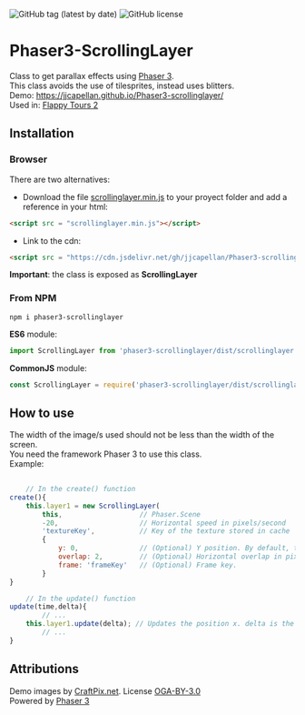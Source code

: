 ![GitHub tag (latest by date)](https://img.shields.io/github/tag-date/jjcapellan/Phaser3-scrollinglayer.svg)
![GitHub license](https://img.shields.io/github/license/jjcapellan/Phaser3-scrollinglayer.svg)
# Phaser3-ScrollingLayer
Class to get parallax effects using [Phaser 3](https://github.com/photonstorm/phaser).  
This class avoids the use of tilesprites, instead uses blitters.  
Demo: https://jjcapellan.github.io/Phaser3-scrollinglayer/  
Used in: [Flappy Tours 2](https://jjcapellan.github.io/flappytours2/)
## Installation
### Browser
There are two alternatives:
* Download the file [scrollinglayer.min.js](https://cdn.jsdelivr.net/gh/jjcapellan/Phaser3-scrollinglayer@2.0.1/dist/scrollinglayer.min.js) to your proyect folder and add a reference in your html:
```html
<script src = "scrollinglayer.min.js"></script>
```  
* Link to the cdn:
```html
<script src = "https://cdn.jsdelivr.net/gh/jjcapellan/Phaser3-scrollinglayer@2.0.1/dist/scrollinglayer.min.js"></script>
```  
**Important**: the class is exposed as **ScrollingLayer**
### From NPM
```
npm i phaser3-scrollinglayer
```
**ES6** module:
```js
import ScrollingLayer from 'phaser3-scrollinglayer/dist/scrollinglayer.esm.js';
```
**CommonJS** module:
```js
const ScrollingLayer = require('phaser3-scrollinglayer/dist/scrollinglayer.cjs.js');
```


## How to use
The width of the image/s used should not be less than the width of the screen.  
You need the framework Phaser 3 to use this class.  
Example:
```javascript
    
    // In the create() function
create(){
    this.layer1 = new ScrollingLayer(
        this,                   // Phaser.Scene
        -20,                    // Horizontal speed in pixels/second
        'textureKey',           // Key of the texture stored in cache
        {
            y: 0,               // (Optional) Y position. By default, texture is positioned at bottom.
            overlap: 2,         // (Optional) Horizontal overlap in pixels (default 1). Prevents empty spaces between images.
            frame: 'frameKey'   // (Optional) Frame key.
        }
}

    // In the update() function
update(time,delta){
        // ...
    this.layer1.update(delta); // Updates the position x. delta is the duration of the last game step.
        // ...
}
```

## Attributions
Demo images by [CraftPix.net](https://opengameart.org/users/craftpixnet-2d-game-assets). License [OGA-BY-3.0](http://static.opengameart.org/OGA-BY-3.0.txt)  
Powered by [Phaser 3](https://github.com/photonstorm/phaser)



